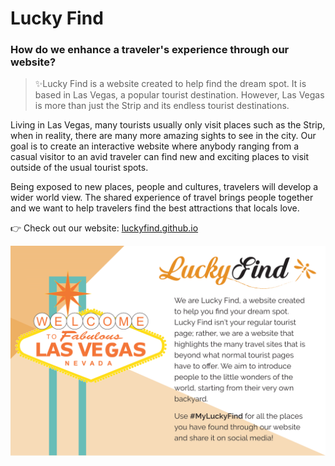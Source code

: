 # Lucky Find
### How do we enhance a traveler's experience through our website?
> :sparkles:Lucky Find is a website created to help find the dream spot. It is based in Las Vegas, a popular tourist destination. However, Las Vegas is more than just the Strip and its endless tourist destinations.

Living in Las Vegas, many tourists usually only visit places such as the Strip, when in reality, there are many more amazing sights to see in the city. Our goal is to create an interactive website where anybody ranging from a casual visitor to an avid traveler can find new and exciting places to visit outside of the usual tourist spots.

Being exposed to new places, people and cultures, travelers will develop a wider world view. The shared experience of travel brings people together and we want to help travelers find the best attractions that locals love.


:point_right: Check out our website: [luckyfind.github.io](https://luckyfind.github.io/)

![Lucky Find Poster](img/poster.png)
